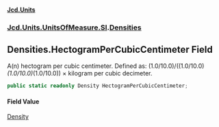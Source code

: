 #### [Jcd.Units](index.md 'index')
### [Jcd.Units.UnitsOfMeasure.SI](Jcd.Units.UnitsOfMeasure.SI.md 'Jcd.Units.UnitsOfMeasure.SI').[Densities](Densities.md 'Jcd.Units.UnitsOfMeasure.SI.Densities')

## Densities.HectogramPerCubicCentimeter Field

A(n) hectogram per cubic centimeter. Defined as: (1.0/10.0)/((1.0/10.0)*(1.0/10.0)*(1.0/10.0)) × kilogram per cubic decimeter.

```csharp
public static readonly Density HectogramPerCubicCentimeter;
```

#### Field Value
[Density](Density.md 'Jcd.Units.UnitTypes.Density')